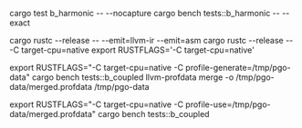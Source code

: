 
cargo test b_harmonic -- --nocapture
cargo bench tests::b_harmonic -- --exact

cargo rustc --release -- --emit=llvm-ir --emit=asm
cargo rustc --release -- -C target-cpu=native
export RUSTFLAGS='-C target-cpu=native'

export RUSTFLAGS="-C target-cpu=native -C profile-generate=/tmp/pgo-data"
cargo bench tests::b_coupled
llvm-profdata merge -o /tmp/pgo-data/merged.profdata /tmp/pgo-data

export RUSTFLAGS="-C target-cpu=native -C profile-use=/tmp/pgo-data/merged.profdata"
cargo bench tests::b_coupled